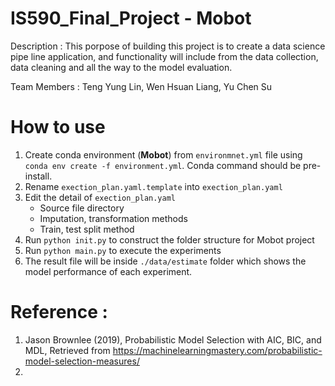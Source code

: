 # IS590_Final_Project - Mobot
Description : This porpose of building this project is to create a data science pipe line application,
and functionality will include from the data collection, data cleaning and all the way to the model evaluation.

Team Members : Teng Yung Lin, Wen Hsuan Liang, Yu Chen Su

# How to use

1. Create conda environment (**Mobot**) from `environmnet.yml` file using `conda env create -f environment.yml`. Conda command should be pre-install.
2. Rename `exection_plan.yaml.template` into `exection_plan.yaml`
3. Edit the detail of `exection_plan.yaml`
    - Source file directory
    - Imputation, transformation methods
    - Train, test split method
4. Run `python init.py` to construct the folder structure for Mobot project
5. Run `python main.py` to execute the experiments
6. The result file will be inside `./data/estimate` folder which shows the model performance of each experiment.

# Reference :
1. Jason Brownlee (2019), Probabilistic Model Selection with AIC, BIC, and MDL, Retrieved from https://machinelearningmastery.com/probabilistic-model-selection-measures/
2. 
